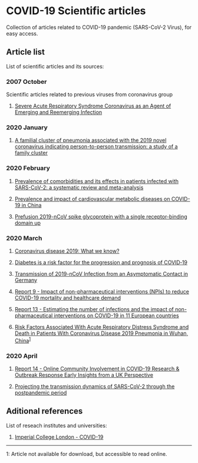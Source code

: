 
# COVID-19 Scientific articles

Collection of articles related to COVID-19 pandemic (SARS-CoV-2 Virus), for easy access.


## Article list


List of scientific articles and its sources:

### 2007 October

Scientific articles related to previous viruses from coronavirus group

1. [Severe Acute Respiratory Syndrome Coronavirus as an Agent of Emerging and Reemerging Infection](https://cmr.asm.org/content/20/4/660)

### 2020 January

1. [A familial cluster of pneumonia associated with the 2019 novel coronavirus indicating person-to-person transmission: a study of a family cluster](https://www.sciencedirect.com/science/article/pii/S0140673620301549)


### 2020 February


1. [Prevalence of comorbidities and its effects in patients infected with SARS-CoV-2: a systematic review and meta-analysis](https://www.sciencedirect.com/science/article/pii/S1201971220301363)

2. [Prevalence and impact of cardiovascular metabolic diseases on COVID-19 in China](https://link.springer.com/article/10.1007/s00392-020-01626-9)

3. [Prefusion 2019-nCoV spike glycoprotein with a single receptor-binding domain up](https://www.ncbi.nlm.nih.gov/Structure/pdb/6VSB)



### 2020 March

1. [Coronavirus disease 2019: What we know?](https://www.ncbi.nlm.nih.gov/pubmed/32170865)

2. [Diabetes is a risk factor for the progression and prognosis of COVID‐19](https://onlinelibrary.wiley.com/doi/full/10.1002/dmrr.3319)

3. [Transmission of 2019-nCoV Infection from an Asymptomatic Contact in Germany](https://www.nejm.org/doi/full/10.1056/NEJMc2001468)

4. [Report 9 - Impact of non-pharmaceutical interventions (NPIs) to reduce COVID-19 mortality and healthcare demand](https://www.imperial.ac.uk/mrc-global-infectious-disease-analysis/covid-19/report-9-impact-of-npis-on-covid-19/)

5. [Report 13 - Estimating the number of infections and the impact of non-pharmaceutical interventions on COVID-19 in 11 European countries]()

6. [Risk Factors Associated With Acute Respiratory Distress Syndrome and Death in Patients With Coronavirus Disease 2019 Pneumonia in Wuhan, China](https://jamanetwork.com/journals/jamainternalmedicine/fullarticle/2763184)<sup>[1](#footnote1)</sup>


### 2020 April

1. [Report 14 - Online Community Involvement in COVID-19 Research & Outbreak Response Early Insights from a UK Perspective](https://www.imperial.ac.uk/mrc-global-infectious-disease-analysis/covid-19/report-14-online-community-involvement/)

2. [Projecting the transmission dynamics of SARS-CoV-2 through the postpandemic period](https://science.sciencemag.org/content/early/2020/04/14/science.abb5793)



## Aditional references

List of reseach institutes and universities:

1. [Imperial College London - COVID-19](https://www.imperial.ac.uk/mrc-global-infectious-disease-analysis/covid-19/)

---
<a name="footnote1">1</a>: Article not available for download, but accessible to read online.